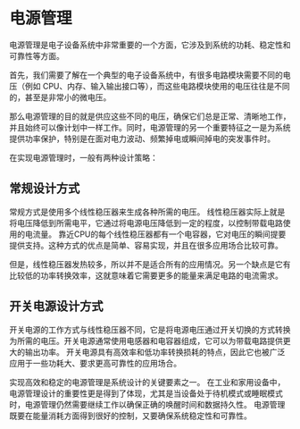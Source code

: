 # 电源管理

电源管理是电子设备系统中非常重要的一个方面，它涉及到系统的功耗、稳定性和可靠性等方面。

首先，我们需要了解在一个典型的电子设备系统中，有很多电路模块需要不同的电压（例如 CPU、内存、输入输出接口等），而这些电路模块使用的电压往往是不同的，甚至是非常小的微电压。

那么电源管理的目的就是供应这些不同的电压，确保它们总是正常、清晰地工作，并且始终可以像计划中一样工作。同时，电源管理的另一个重要特征之一是为系统提供功率保护，特别是在面对电力波动、频繁掉电或瞬间掉电的突发事件时。

在实现电源管理时，一般有两种设计策略：

## 常规设计方式

常规方式是使用多个线性稳压器来生成各种所需的电压。 线性稳压器实际上就是将电压降低到所需电平，它通过将电源电压降低到一定的程度，以控制带载电路使用的电流量。 靠近CPU的每个线性稳压器都有一个电容器，它对电压的瞬间提要提供支持。这种方式的优点是简单、容易实现，并且在很多应用场合比较可靠。

但是，线性稳压器发热较多，所以并不是适合所有的应用情况。另一个缺点是它有比较低的功率转换效率，这就意味着它需要更多的能量来满足电路的电流需求。

## 开关电源设计方式

开关电源的工作方式与线性稳压器不同，它是将电源电压通过开关切换的方式转换为所需的电压。开关电源通常使用电感器和电容器组成，它可以为带载电路提供更大的输出功率。 开关电源具有高效率和低功率转换损耗的特点，因此它也被广泛应用于一些功耗大、要求更高可靠性的应用场合。

实现高效和稳定的电源管理是系统设计的关键要素之一。 在工业和家用设备中，电源管理设计的重要性更是得到了体现，尤其是当设备处于待机模式或睡眠模式时，电源管理仍然需要继续工作以确保正确的唤醒时间和数据持久性。 电源管理既要在能量消耗方面得到很好的控制，又要确保系统稳定性和可靠性。